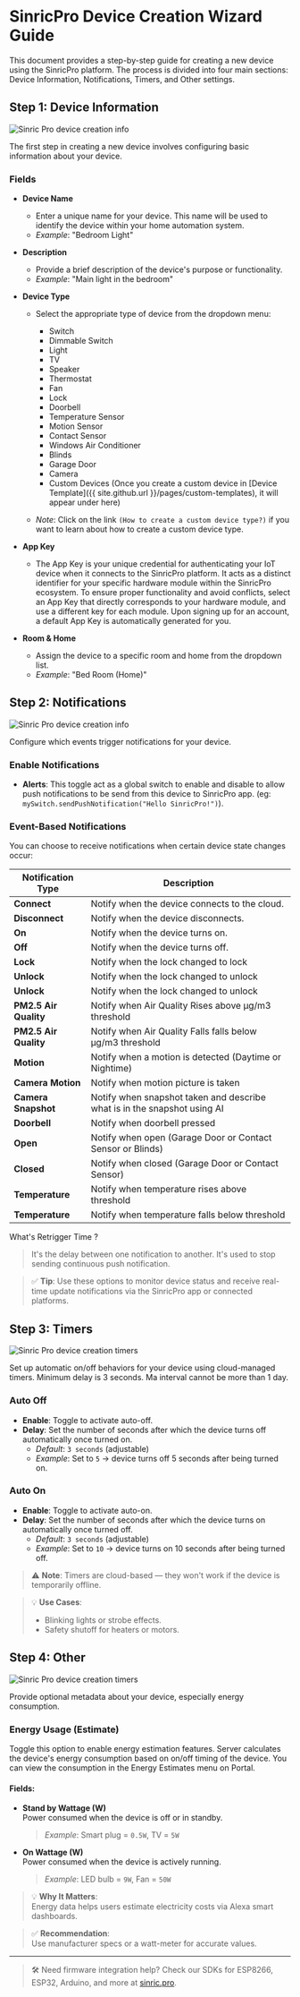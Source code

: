 # SinricPro Device Creation Wizard Guide

This document provides a step-by-step guide for creating a new device using the SinricPro platform. The process is divided into four main sections: Device Information, Notifications, Timers, and Other settings.

## Step 1: Device Information

![Sinric Pro device creation info](https://help.sinric.pro/public/img/sinricpro-portal-device-creation-info.png) 

The first step in creating a new device involves configuring basic information about your device.

### Fields

- **Device Name**
  - Enter a unique name for your device. This name will be used to identify the device within your home automation system.
  - *Example*: "Bedroom Light"

- **Description**
  - Provide a brief description of the device's purpose or functionality.
  - *Example*: "Main light in the bedroom"

- **Device Type**
  - Select the appropriate type of device from the dropdown menu:
    - Switch
    - Dimmable Switch
    - Light
    - TV
    - Speaker
    - Thermostat
    - Fan
    - Lock
    - Doorbell
    - Temperature Sensor
    - Motion Sensor
    - Contact Sensor
    - Windows Air Conditioner
    - Blinds
    - Garage Door
    - Camera
    - Custom Devices (Once you create a custom device in [Device Template]({{ site.github.url }}/pages/custom-templates), it will appear under here)

  - *Note*: Click on the link `(How to create a custom device type?)` if you want to learn about how to create a custom device type.

- **App Key**
  - The App Key is your unique credential for authenticating your IoT device when it connects to the SinricPro platform. It acts as a distinct identifier for your specific hardware module within the SinricPro ecosystem. To ensure proper functionality and avoid conflicts, select an App Key that directly corresponds to your hardware module, and use a different key for each module. Upon signing up for an account, a default App Key is automatically generated for you.

- **Room & Home**
  - Assign the device to a specific room and home from the dropdown list.
  - *Example*: "Bed Room (Home)"

## Step 2: Notifications

![Sinric Pro device creation info](https://help.sinric.pro/public/img/sinricpro-portal-device-creation-notifications.png) 

Configure which events trigger notifications for your device.

### Enable Notifications
- **Alerts**: This toggle act as a global switch to enable and disable to allow push notifications to be send from this device to SinricPro app. (eg: `mySwitch.sendPushNotification("Hello SinricPro!")`).

### Event-Based Notifications

You can choose to receive notifications when certain device state changes occur:

| Notification Type | Description                                  |
|-------------------|----------------------------------------------|
| **Connect**       | Notify when the device connects to the cloud. |
| **Disconnect**    | Notify when the device disconnects.           |
| **On**            | Notify when the device turns on.              |
| **Off**           | Notify when the device turns off.             |
| **Lock**          | Notify when the lock changed to lock                 |
| **Unlock**          | Notify when the lock changed to unlock             |
| **Unlock**          | Notify when the lock changed to unlock             |
| **PM2.5 Air Quality** | Notify when Air Quality Rises above μg/m3 threshold |
| **PM2.5 Air Quality** | Notify when Air Quality Falls falls below μg/m3 threshold |
| **Motion**            | Notify when a motion is detected (Daytime or Nightime) |
| **Camera Motion**     | Notify when motion picture is taken                 |
| **Camera Snapshot**   | Notify when snapshot taken and describe what is in the snapshot using AI   |
| **Doorbell**   | Notify when doorbell pressed                            |
| **Open**       | Notify when open (Garage Door or Contact Sensor or Blinds)                       |
| **Closed**       | Notify when closed (Garage Door or Contact Sensor)                       |
| **Temperature**       | Notify when temperature rises above threshold |
| **Temperature**       | Notify when temperature falls below threshold |

What's Retrigger Time ?

> It's the delay between one notification to another. It's used to stop sending continuous push notification.

> ✅ **Tip**: Use these options to monitor device status and receive real-time update notifications via the SinricPro app or connected platforms.


## Step 3: Timers

![Sinric Pro device creation timers](https://help.sinric.pro/public/img/sinricpro-portal-device-creation-timers.png) 

Set up automatic on/off behaviors for your device using cloud-managed timers. Minimum delay is 3 seconds. Ma interval cannot be more than 1 day.

### Auto Off
- **Enable**: Toggle to activate auto-off.
- **Delay**: Set the number of seconds after which the device turns off automatically once turned on.
  - *Default*: `3 seconds` (adjustable)
  - *Example*: Set to `5` → device turns off 5 seconds after being turned on.

### Auto On
- **Enable**: Toggle to activate auto-on.
- **Delay**: Set the number of seconds after which the device turns on automatically once turned off.
  - *Default*: `3 seconds` (adjustable)
  - *Example*: Set to `10` → device turns on 10 seconds after being turned off.

> ⚠️ **Note**: Timers are cloud-based — they won't work if the device is temporarily offline.

> 💡 **Use Cases**:
> - Blinking lights or strobe effects.
> - Safety shutoff for heaters or motors.


## Step 4: Other

![Sinric Pro device creation timers](https://help.sinric.pro/public/img/sinricpro-portal-device-creation-others.png) 

Provide optional metadata about your device, especially energy consumption.

### Energy Usage (Estimate)

Toggle this option to enable energy estimation features. Server calculates the device's energy consumption based on on/off timing of the device. You can view the consumption in the Energy Estimates menu on Portal.

#### Fields:
- **Stand by Wattage (W)**  
  Power consumed when the device is off or in standby.  
  > *Example*: Smart plug = `0.5W`, TV = `5W`

- **On Wattage (W)**  
  Power consumed when the device is actively running.  
  > *Example*: LED bulb = `9W`, Fan = `50W`

> 💡 **Why It Matters**:  
> Energy data helps users estimate electricity costs via Alexa smart dashboards.

> ✅ **Recommendation**:  
> Use manufacturer specs or a watt-meter for accurate values.

---

> 🛠️ Need firmware integration help? Check our SDKs for ESP8266, ESP32, Arduino, and more at [sinric.pro](https://sinric.pro).